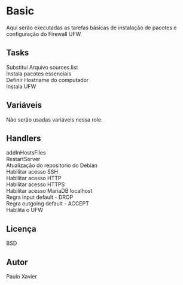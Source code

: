 Basic
=========

Aqui serão executadas as tarefas básicas de instalação de pacotes e configuração do Firewall UFW.

Tasks
------------

Substitui Arquivo sources.list  
Instala pacotes essenciais  
Definir Hostname do computador  
Instala UFW  

Variáveis
--------------

Não serão usadas variáveis nessa role.

Handlers
------------

addInHostsFiles  
RestartServer  
Atualização do repositorio do Debian  
Habilitar acesso SSH  
Habilitar acesso HTTP  
Habilitar acesso HTTPS  
Habilitar acesso MariaDB localhost  
Regra input default - DROP  
Regra outgoing default - ACCEPT  
Habilita o UFW  


Licença
-------

BSD

Autor
------------------

Paulo Xavier
